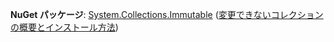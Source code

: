 **NuGet パッケージ**: [System.Collections.Immutable](http://go.microsoft.com/fwlink/?LinkId=318047) ([変更できないコレクションの概要とインストール方法](/dotnet/api/system.collections.immutable#Remarks))
